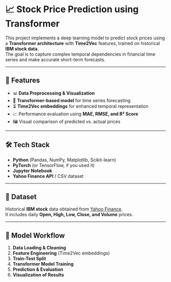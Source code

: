# 📈 Stock Price Prediction using Transformer

This project implements a deep learning model to predict stock prices using a **Transformer architecture** with **Time2Vec** features, trained on historical **IBM stock data**.  
The goal is to capture complex temporal dependencies in financial time series and make accurate short-term forecasts.

---

## 🚀 Features
- 📊 **Data Preprocessing & Visualization**  
- 🧠 **Transformer-based model** for time series forecasting  
- ⏳ **Time2Vec embeddings** for enhanced temporal representation  
- 📈 Performance evaluation using **MAE, RMSE, and R² Score**  
- 🖼 Visual comparison of predicted vs. actual prices

---

## 🛠 Tech Stack
- **Python** (Pandas, NumPy, Matplotlib, Scikit-learn)
- **PyTorch** (or TensorFlow, if you used it)
- **Jupyter Notebook**
- **Yahoo Finance API** / CSV dataset

---

## 📂 Dataset
Historical **IBM stock** data obtained from [Yahoo Finance](https://finance.yahoo.com).  
It includes daily **Open, High, Low, Close, and Volume** prices.

---

## 📌 Model Workflow
1. **Data Loading & Cleaning**
2. **Feature Engineering** (Time2Vec embeddings)
3. **Train-Test Split**
4. **Transformer Model Training**
5. **Prediction & Evaluation**
6. **Visualization of Results**


